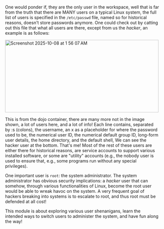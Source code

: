 One would ponder if, they are the only user in the workspace, well that is far from the truth that there are MANY users on a typical Linux system, the full list of users is specified in the `/etc/passwd` file, named so for historical reasons, doesn't store passwords anymore. One could check out by catting out this file that what all users are there, except from us the _hacker_, an example is as follows:

<img width="501" height="237" alt="Screenshot 2025-10-08 at 1 56 07 AM" src="https://github.com/user-attachments/assets/06d3618d-80c4-4e50-afb8-475d636dd2bc" />

This is from the dojo container, there are many more not in the image shown, a lot of users here, and a lot of info! Each line contains, separated by :s (colons), the username, an x as a placeholder for where the password used to be, the numerical user ID, the numerical default group ID, long-form user details, the home directory, and the default shell, We can see the hacker user at the bottom. That's me! Most of the rest of these users are either there for historical reasons, are service accounts to support various installed software, or some are "utility" accounts (e.g., the nobody user is used to ensure that, e.g., some programs run without any special privileges).

One important user is `root`: the system administrator. The system administrator has obvious security implications: a _hacker_ user that can somehow, through various functionalities of Linux, become the root user would be able to wreak havoc on the system. A very frequent goal of hackers breaking into systems is to escalate to root, and thus root must be defended at all cost!

This module is about exploring various user shenanigans, learn the intended ways to switch users to administer the system, and have fun along the way!





